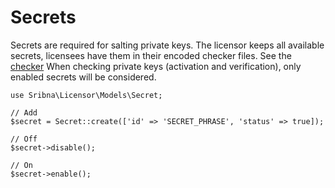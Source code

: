 # Secrets
Secrets are required for salting private keys. The licensor keeps all available secrets, licensees have them in their encoded checker files.
See the [checker](https://github.com/sribna/licensee/blob/master/src/Check.php)
When checking private keys (activation and verification), only enabled secrets will be considered.

    use Sribna\Licensor\Models\Secret;
    
    // Add
    $secret = Secret::create(['id' => 'SECRET_PHRASE', 'status' => true]);
    
    // Off
    $secret->disable();
    
    // On
    $secret->enable();
